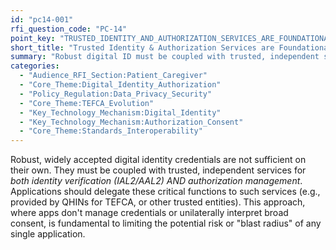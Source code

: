 ```yaml
---
id: "pc14-001"
rfi_question_code: "PC-14"
point_key: "TRUSTED_IDENTITY_AND_AUTHORIZATION_SERVICES_ARE_FOUNDATIONAL"
short_title: "Trusted Identity & Authorization Services are Foundational"
summary: "Robust digital ID must be coupled with trusted, independent services for *both identity verification (IAL2/AAL2) AND authorization management*."
categories:
  - "Audience_RFI_Section:Patient_Caregiver"
  - "Core_Theme:Digital_Identity_Authorization"
  - "Policy_Regulation:Data_Privacy_Security"
  - "Core_Theme:TEFCA_Evolution"
  - "Key_Technology_Mechanism:Digital_Identity"
  - "Key_Technology_Mechanism:Authorization_Consent"
  - "Core_Theme:Standards_Interoperability"
---
```

Robust, widely accepted digital identity credentials are not sufficient on their own. They must be coupled with trusted, independent services for *both identity verification (IAL2/AAL2) AND authorization management*. Applications should delegate these critical functions to such services (e.g., provided by QHINs for TEFCA, or other trusted entities). This approach, where apps don't manage credentials or unilaterally interpret broad consent, is fundamental to limiting the potential risk or "blast radius" of any single application.
